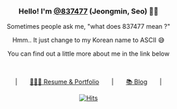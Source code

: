 <div align="center">

### Hello! I'm [@837477](https://837477.github.io/#about-me) (Jeongmin, Seo) 👋🏻

Sometimes people ask me, "what does 837477 mean ?"

Hmm.. It just change to my Korean name to ASCII 😅

You can find out a little more about me in the link below

<br/>
  
|　　[👨🏻‍💻 Resume & Portfolio](https://837477.github.io)　　|　　[📚 Blog](https://velog.io/@837477)　　|

[![Hits](https://hits.seeyoufarm.com/api/count/incr/badge.svg?url=https%3A%2F%2Fgithub.com%2F837477&count_bg=%232E73CF&title_bg=%23564A4A&icon=aiqfome.svg&icon_color=%23FFFFFF&title=Visitor&edge_flat=false)](https://hits.seeyoufarm.com)

</div>
